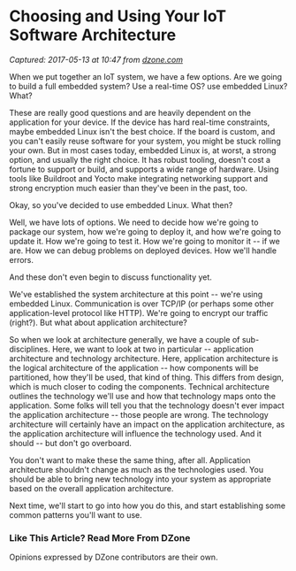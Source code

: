 # Choosing and Using Your IoT Software Architecture

_Captured: 2017-05-13 at 10:47 from [dzone.com](https://dzone.com/articles/iot-software-architecture?oid=twitter&utm_content=buffera1c78&utm_medium=social&utm_source=twitter.com&utm_campaign=buffer)_

When we put together an IoT system, we have a few options. Are we going to build a full embedded system? Use a real-time OS? use embedded Linux? What?

These are really good questions and are heavily dependent on the application for your device. If the device has hard real-time constraints, maybe embedded Linux isn't the best choice. If the board is custom, and you can't easily reuse software for your system, you might be stuck rolling your own. But in most cases today, embedded Linux is, at worst, a strong option, and usually the right choice. It has robust tooling, doesn't cost a fortune to support or build, and supports a wide range of hardware. Using tools like Buildroot and Yocto make integrating networking support and strong encryption much easier than they've been in the past, too.

Okay, so you've decided to use embedded Linux. What then?

Well, we have lots of options. We need to decide how we're going to package our system, how we're going to deploy it, and how we're going to update it. How we're going to test it. How we're going to monitor it -- if we are. How we can debug problems on deployed devices. How we'll handle errors.

And these don't even begin to discuss functionality yet.

We've established the system architecture at this point -- we're using embedded Linux. Communication is over TCP/IP (or perhaps some other application-level protocol like HTTP). We're going to encrypt our traffic (right?). But what about application architecture?

So when we look at architecture generally, we have a couple of sub-disciplines. Here, we want to look at two in particular -- application architecture and technology architecture. Here, application architecture is the logical architecture of the application -- how components will be partitioned, how they'll be used, that kind of thing. This differs from design, which is much closer to coding the components. Technical architecture outlines the technology we'll use and how that technology maps onto the application. Some folks will tell you that the technology doesn't ever impact the application architecture -- those people are wrong. The technology architecture will certainly have an impact on the application architecture, as the application architecture will influence the technology used. And it should -- but don't go overboard.

You don't want to make these the same thing, after all. Application architecture shouldn't change as much as the technologies used. You should be able to bring new technology into your system as appropriate based on the overall application architecture.

Next time, we'll start to go into how you do this, and start establishing some common patterns you'll want to use.

### Like This Article? Read More From DZone

Opinions expressed by DZone contributors are their own.
